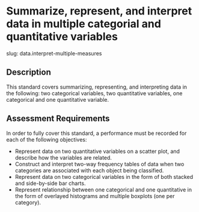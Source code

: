 # Summarize, represent, and interpret data in multiple categorial and quantitative variables

slug: data.interpret-multiple-measures

## Description
This standard covers summarizing, representing, and interpreting data in the following: two categorical variables, two quantitative variables, one categorical and one quantitative variable.

## Assessment Requirements
In order to fully cover this standard, a performance must be recorded for each of the following objectives:

- Represent data on two quantitative variables on a scatter plot, and describe how the variables are related.
- Construct and interpret two-way frequency tables of data when two categories are associated with each object being classified.
- Represent data on two categorical variables in the form of both stacked and side-by-side bar charts.
- Represent relationship between one categorical and one quantitative in the form of overlayed histograms and multiple boxplots (one per category).
